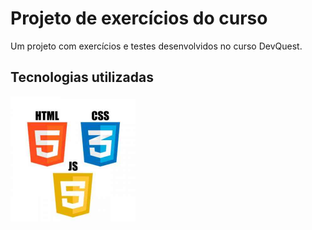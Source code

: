 <h1>Projeto de exercícios do curso</h1>

<p>Um projeto com exercícios e testes desenvolvidos no curso DevQuest.</p> 

<h2>Tecnologias utilizadas</h2>
<img src="./src/imagens/linguagens.jpg" style="width: 200px;">
  


